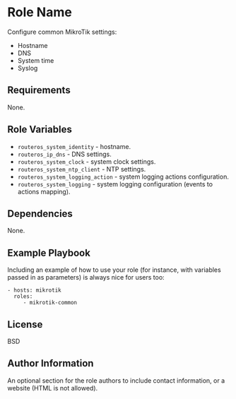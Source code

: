Role Name
=========

Configure common MikroTik settings:
- Hostname
- DNS
- System time
- Syslog

Requirements
------------

None.

Role Variables
--------------

- `routeros_system_identity` - hostname.
- `routeros_ip_dns` - DNS settings.
- `routeros_system_clock` - system clock settings.
- `routeros_system_ntp_client` - NTP settings.
- `routeros_system_logging_action` - system logging actions configuration.
- `routeros_system_logging` - system logging configuration (events to actions mapping).

Dependencies
------------

None.

Example Playbook
----------------

Including an example of how to use your role (for instance, with variables passed in as parameters) is always nice for users too:

    - hosts: mikrotik
      roles:
         - mikrotik-common

License
-------

BSD

Author Information
------------------

An optional section for the role authors to include contact information, or a website (HTML is not allowed).
